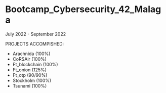 # Bootcamp_Cybersecurity_42_Malaga
July 2022 - September 2022

 PROJECTS ACCOMPISHED:

* Arachnida (100%)
* CoRSAir (100%)
* Ft_blockchain (100%)
* Ft_onion (125%)
* Ft_otp (90/90%)
* Stockholm (100%)
* Tsunami (100%)
